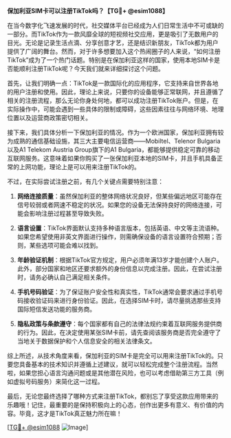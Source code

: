 **保加利亚SIM卡可以注册TikTok吗？【TG💪+ @esim1088】**

在当今数字化飞速发展的时代，社交媒体平台已经成为人们日常生活中不可或缺的一部分。而TikTok作为一款风靡全球的短视频社交应用，更是吸引了无数用户的目光。无论是记录生活点滴、分享创意才艺，还是结识新朋友，TikTok都为用户提供了广阔的舞台。然而，对于许多想要加入这个热闹圈子的人来说，“如何注册TikTok”成为了一个热门话题。特别是在保加利亚这样的国家，使用本地SIM卡是否能顺利注册TikTok呢？今天我们就来详细探讨这个问题。

首先，让我们明确一点：TikTok是一款国际化的应用程序，它支持来自世界各地的用户注册和使用。因此，理论上来说，只要你的设备能够正常联网，并且遵循了相关的注册流程，那么无论你身处何地，都可以成功注册TikTok账户。但是，在实际操作中，可能会遇到一些具体的限制或障碍，这些因素往往与网络环境、地理位置以及运营商政策密切相关。

接下来，我们具体分析一下保加利亚的情况。作为一个欧洲国家，保加利亚拥有较为成熟的通信基础设施，其三大主要电信运营商——Mobiltel、Telenor Bulgaria以及A1 Telekom Austria Group旗下的A1 Bulgaria，都能够提供稳定可靠的移动互联网服务。这意味着如果你购买了一张保加利亚本地的SIM卡，并且手机具备正常的上网功能，理论上是可以用来注册TikTok的。

不过，在实际尝试注册之前，有几个关键点需要特别注意：

1. **网络连接质量**：虽然保加利亚的整体网络状况良好，但某些偏远地区可能存在信号较弱或者网速不稳定的状况。如果您的设备无法保持良好的网络连接，可能会影响注册过程甚至导致失败。
   
2. **语言设置**：TikTok界面默认支持多种语言版本，包括英语、中文等主流语种。如果您希望使用非英文界面进行操作，则需确保设备的语言设置符合预期；否则，某些选项可能会难以找到。

3. **年龄验证机制**：根据TikTok官方规定，用户必须年满13岁才能创建个人账户。此外，部分国家和地区还要求额外的身份信息以完成注册。因此，在尝试注册时，请务必确认自己满足相关条件。

4. **手机号码验证**：为了保证账户安全性和真实性，TikTok通常会要求通过手机号码接收验证码来进行身份验证。因此，在选择SIM卡时，请尽量挑选那些支持国际短信发送功能的服务商。

5. **隐私政策与条款遵守**：每个国家都有自己的法律法规约束着互联网服务提供商的行为。因此，在决定使用某张SIM卡前，请先查阅该服务商是否完全遵守了当地关于数据保护和个人信息安全的相关法律条文。

综上所述，从技术角度来看，保加利亚的SIM卡是完全可以用来注册TikTok的。只要您具备基本的技术知识并遵循上述建议，就可以轻松完成整个注册流程。当然啦，如果您担心语言沟通问题或是其他潜在风险，也可以考虑借助第三方工具（例如虚拟号码服务）来简化这一过程。

最后，无论您最终选择了哪种方式来注册TikTok，都别忘了享受这款应用带来的乐趣哦！记住，最重要的是保持积极向上的心态，创作出更多有意义、有价值的内容。毕竟，这才是TikTok真正魅力所在嘛！

[[TG💪+ @esim1088](https://t.me/s/esim1088) ![Image](https://i.postimg.cc/4NQfJmqS/Snipaste-2025-05-13-00-14-12.png)]